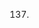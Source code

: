 
[^1]: Elihu Root,
quoted in _American Law Institute Is Organized_ (1923) 9 A. B. A. J.
137.

[^2]: The impossibility
of making accurate generalizations about schools of legal thought
today is shown by Llewellyn in _Some Realism about Realism ---
Responding to Dean Pound_ (1931) 44 HARV. L. REV. 1222. One may
nevertheless be permitted to give one's general impressions.

[^3]: "Our times may
well come to be named, by future dealers in half truths, the Tired
Age. Disillusionment is a mood of fashion as much as a form of _ennui_
after the war's great effort. Whatever the cause, our politics are
devoid of ardor and social reform has lost its romance. Such being
the mental climate, one would expect jurisprudence to be in the
doldrums and to earn its title as the dreary science. Alas for these
generalizations about the main currents of thought! The waters of
law are unwontedly alive. New winds are blowing on old doctrines,
the critical spirit infiltrates traditional formulas, philosophic
inquiry is pursued without apology _as it becomes clearer that
decisions are functions of some juristic philosophy_." (Italics
mine.) Frankfurter, _The Early Writings of O. W. Holmes, Jr._ (1931)
44 HARV. L. REV. 717.

[^4]: _Cf._ COOLEY,
SOCIAL PROCESS (1927).

[^5]: _See_
Moore and Hope, _An Institutional Approach to the Law of Commercial
Banking_ (1929) 38 YALE L. J. 703.

[^6]: Moore, _Rational Basis of Legal Institutions_ (1923) 23 COL. L. REV.
    609. Here Mr. Moore sets out the importance of institutional habits
    as distinguished from legal principles.

[^7]: For
some purposes any definition of "substantive law" which puts the
entire emphasis on the so-called "science of law" and ignores
definite directions and institutional habits would be too narrow.
For the purpose of an objective examination of courts, however, we
wish to deal with the peculiar conceptions which are incident to an
independent judiciary. A rule receives very different treatments
when applied by an executive and applied by a court. We are
examining the conceptions which cause the difference in treatment,
not the rule itself. "... decisions are functions of some juristic
philosophy." See Frankfurter, _loc. _cit._ _supra_. note 3.

[^8]: Parker, _Social Progress and the Law_ (1930) 16 A. B. A. J. 701, 707.

[^9]: Without the mystical concept of a "court" which induces such
    speeches it would be impossible to build up a reverential attitude
    toward such a thing as the "jurisdictional nature" of process, which
    still exists in defiance of common sense, and which is independent
    of any particular statute governing process. For example, see
    BOWERS, CIVIL PROCESS AND ITS SERVICE (1927) Preface.

[^10]: Quotation from Root in Thayer, _Recall of Judicial Decisions_, Sen.
    Doc. No. 28,63d Cong. Ist SESS. (1913) 9. The writer hastens to
    point out that he means no criticism of such a speech. Another kind
    of speech would not have had its effectiveness. It is the fact that
    such speeches are effective which illustrates our attitude toward
    courts.

[^11]: Miller, _The Evidence and Duty of Being on the Lord's Side_ in 1 THE
    NATIONAL PREACHER (1826--28) 97.

[^12]: Chicago Tribune, June 24, 1931, at 10.

[^13]: CRIMINAL STATISTICS, ENGLAND AND WALES 1927. This figure does not
    include imprisonment for non-support or bastardy cases. Including
    these cases the total is 12,132. See _Imprisonment for Debt_ (1923) 68
    SOL. J. 178, (1928) 72 _id_. 676.

[^14]: For a description of the procedural method by which imprisonment is
    accomplished, see PARRY, THE GOSPEL AND THE LAW (1928) c. V. In 1918
    during the war only 206 persons were imprisoned on the judgment
    summons process. It is significant to point out that the author of
    this spirited attack on the process blames the "law," rather than
    the courts.

[^15]: HEWART, THE NEW DESPOTISM (1929) 17.

[^16]: \(1929) 15 A. B. A. J. 747.

[^17]: _See_ HEWART, THE NEW DESPOTISM (1929) 45.

[^18]: The statements which follow, of course, do not attempt to be
    accurate but rather to set out a popular notion which still affects
    much legal scholarship, particularly that portion of it devoted to
    clarifying doctrine by logical analysis. An accurate general
    statement of what legal scholars are doing is, of course, impossible
    because they are doing so many things. It is, however, the writer's
    belief that the statements which follow are fairly descriptive of an
    attitude which is often instinctively taken. Subjects like torts or
    contracts are usually so separated intellectually from jurisprudence
    in textbook thought that an instinctive conventional approach is
    adopted in the former which may be denied in the latter subject.

[^19]: The perennial dispute as to whether facts and social conditions or
    doctrine should be the basis of legal study owes its continuance
    largely to the fact that when we speak of "law" we usually refer to
    all of these situations at once, without differentiation between
    them. We might add still others. For example: We often call "law"
    those protective devices which lawyers use to safeguard a client
    from all possible trouble with courts; as, for example, the long
    forms which attempt to protect a sales contract of an automobile
    from the hazards of the courts of forty-eight states. No one reads
    the form until trouble arises and then it becomes the stuff out of
    which legal arguments are made. We also refer to as "law" the ideals
    which give prestige and authority to courts. That different
    approaches are necessary in these different situations is indicated
    by Pound, _The Call for a Realist Jurisprudence_ (1931) 44 HARV. L.
    REV. 697. A somewhat different classification, but with the same
    idea in mind, is found in Frank, _Are Judges Human_ (1931) 80 U. OF
    PA. L. REV. 233, 259.

[^20]: _See_ DICKINSON, ADMINISTRATIVE JUSTICE AND THE SUPREMACY OF LAW
    (1927) 15, n.24.

[^21]: _Hodges v. Public Serv. Comm._, 159 S. E. 834 (W. Va. 1931).

[^22]: GOODHART, ESSAYS IN JURISPRUDENCE AND THE COMMON LAW (1931).

[^23]: By changing the name of a suit to "motion for judgment" in Virginia,
    the federal requirement for summons was avoided because the notice
    was not "technically process." _Leas & McVitty v. Merriman_, 132 Fed.
    510 (W. D. Va. 1904).

[^24]: We take Gardiner's interpretation of the incident which he states as
    follows: "James was probably inclined to rebel rather against the
    yoke of the lawyers than against that of the law. What he wanted was
    to prevent the common law judges from overthrowing the
    ecclesiastical jurisdiction." 2 GARDINER, HISTORY OF ENGLAND (1883)
    39.

[^25]: Prohibitions del Roy, 7 Co. 63 (1608).

[^26]: 23 HALSBURY, THE LAWS OF ENGLAND (1912) 135; Higgins, _English Courts
    and Procedure_ (1916) II BULL. AM. JUD. SOC. 40 _et seq._

[^27]: "The Act provides that the Court of Criminal Appeal shall allow an
    appeal against conviction if it thinks the verdict of the jury
    should be set aside on the ground that it is unreasonable or cannot
    be supported by the evidence or resulted from a wrong decision on
    any question of law or if it thinks that on any ground there was a
    miscarriage of justice. In all other cases it must dismiss the
    appeal and in this connection it is provided that even though the
    court is of the opinion that the point raised might be decided in
    favor of the appellant it may still dismiss the appeal if it
    considers that 'no substantial miscarriage of justice has actually
    occurred.'" HOWARD, CRIMINAL JUSTICE IN ENGLAND (1931) 280.

[^28]: "As the costs in even a simple appeal may easily amount to £100 or
    £200 it is obvious that a litigant will hesitate before taking this
    step." GOODHART, ESSAYS IN JURISPRUDENCE AND THE COMMON LAW (1931)
    215.

[^29]: "Perhaps the reason why the English Lawyer is not dissatisfied with
    the present system is that the 'myriad' precedents do not exist.
    The English cases to 1865 are reprinted in the _English Reports_ in
    about 175 volumes. The semiofficial _Law Reports_ from 1865 to the
    present date occupy about 450 volumes. Thus 625 volumes make up a
    complete working library." GOODHART, _op. _cit._ _supra_. note 28, at 57.

[^30]: "Only a small proportion of the decided cases are reported each
year; unless a case deals with a novel point of law --- and novelty
is strictly construed --- it will rarely find its way into the
_Reports_. ... It is hardly surprising to find that the English lawyer
has no difficulty in digesting the annual reports, and that he does
not, therefore, demand a change in the established system." GOODHART, _op. _cit._ _supra_. note 28, at 57.

    Of course English writers would deny the statement that this
    selective process is ever used as a method of avoiding inconvenient
    cases. The writer, however, believes that a selective system of
    printing cases inevitably cuts down the possibility of encumbering
    legal principles with qualifications and exceptions, even though
    this is not the conscious intent.

[^31]: "A search through the English periodicals since 1900 does not show a
    single article or note by an English lawyer in which the system has
    been adversely criticized. No modern English poet has arisen to
    denounce the English Law as Tennyson did seventy years ago:

    >Mastering the lawless science of our law,
    >
    >That codeless myriad of precedent,
    >
    >That wilderness of single instances,
    >
    >Through which a few, by wit or fortune led,
    >
    >May beat a pathway out to wealth or fame."

    GOODHART, _op. _cit._ _supra_. note 28, at 56--57. The writer contends
    that the reason the poets of today are silent is because the English
    have devised procedural escapes from the consequences of too rigid
    application of the rule of _stare decisis_, rather than because of any
    sudden change in the nature of English judges.

[^32]: As in FRANKFURTER AND GREENE, THE LABOR INJUNCTION (1930).

[^33]: Frankfurter and Landis (1927). _See also_ Frankfurter and Landis, _The
    Business of the Supreme Court at October Term, 1928_ (1929) 43 HARV.
    L. REV. 33, _The Business of the Supreme Court at October Term_, 1929
    (1930) 44 _id_. I, _The Business of the Supreme Court at October Term_,
    1930 (1931) 45 _id_. 271.

[^34]: \(1931) 44 Harv. L. REV. 889.

[^35]: \(1931) 31 COL. L. REV. 1073.

[^36]: This is becoming less true every year. Dean Pound in _The Call for a
    Realistic Jurisprudence_ set out the need for a discussion of the
    utility of doctrine in the judicial process and also the relevancy
    of a study of the psychological factors involved. (1931) 44 HARV. L.
    REV. 697. Leon Green, in JUDGE AND JURY (1930), emphasizes the
    function of legal doctrine in the delimitation of functions of trial
    and appellate courts and juries. Two recent articles in the Yale Law
    Journal indicate by their titles that the function of legal concepts
    instead of their logical analysis is the center of interest.
    Cormack, _Legal Concepts in cases of Eminent Domain_ (1931) 41 YALE L.
    J. 221, and McCormick, _The Parol Evidence Rule as a Procedural
    Device for Control of the Jury_ (1932) 41 YALE L. J. 365.
    Nevertheless the statement still represents a widely prevalent
    attitude.

[^37]: This is illustrated by an interesting controversy over the nature of
    the code "Cause of Action." Dean Clark proposed a test which left
    the determination of the extent of the cause to the discretion of
    the court, having in mind the facts of the particular case. CLARK,
    CODE PLEADING (1928) 83. This was attacked on the ground of (1) lack
    of certainty and (2) lack of symmetry by three able scholars all of
    whom sought to define the fundamental elements of the term in the
    various dissimilar situations in which it was used. McCaskill,
    _Actions and Causes of Actions_ (1925) 34 YALE L. J. 614; Harris, _What
    is a Cause of Action_ (1928) 16 CALIF. L. REV. 459; Gavit, _The Code
    Cause of Action: Joinder and Counterclaims_ (1930) 30 COL. L. REV.
    802. The significance of the controversy lies in the fact that in
    spite of the dialectic ability of the three last named authors
    seeking the fundamental elements of the "cause of action" they not
    only disagree with each other, but also with the earlier definitions
    of the term.

[^38]: Foster, _Place of Trial in Civil Actions_ (1930) 43 HARV. L. REV.
    1217, _Place of Trial --- Interstate Application of Intrastate Methods
    of Adjustment_ (1930) 44 _id_. 41.

[^39]: The uniform sales act in its generalizations as to when title
    passes, offers a simple set of principles which are not descriptive
    of the numberless situations where they are employed, but which
    serve as a classification of these cases at least as good as any
    which the writer has seen suggested.

[^40]: To the writer's mind Mr. Foster establishes this conclusively in his
    articles. See note 38, _supra_.

[^41]: It is assumed here that if the sole purpose of instructions in
    negligence cases were to put the jury, unfamiliar with legal
    concepts, in the proper frame of mind to determine liability, and
    such instructions were not considered as accurate expressions of the
    "law of negligence" many of our elaborate definitions of negligence,
    and its qualifying doctrines, would disappear. The two questions,
    when will a court permit a jury to pass on a case, and how will the
    court talk to the jury, could be sharply distinguished in any
    formulation of negligence law which treated the question as one of
    distribution of power. See GREEN, JUDGE AND JURY (1930) 153 _et seq._

[^42]: Pound, _supra_. note 19, at 711.

[^43]: _Id_. at 710.

[^44]: It must be apparent that the writer has used the terms "substantive
    law" and "procedure" to describe different attitudes, rather than
    the classification found in the law school curriculum. Many of the
    concepts which are ordinarily denominated "procedural" have been
    treated with the attitude of "substantive law" thought this is becoming
    less frequent. See McCaskill; Harris; and Gavit, all _supra_. note 37.
